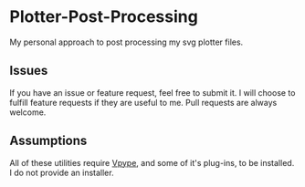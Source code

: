 # Plotter-Post-Processing
My personal approach to post processing my svg plotter files.

## Issues
If you have an issue or feature request, feel free to submit it. I will choose to fulfill feature requests if they are useful to me. Pull requests are always welcome.

## Assumptions
All of these utilities require [Vpype](https://github.com/abey79/vpype), and some of it's plug-ins, to be installed. I do not provide an installer.
